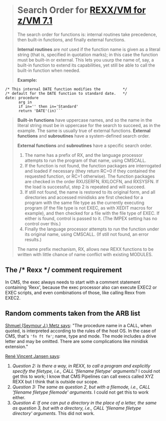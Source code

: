 ># Search Order for [REXX/VM for z/VM 7.1](https://www.ibm.com/docs/en/zvm/7.1?topic=subroutines-search-order)
>
>The search order for functions is: internal routines take precedence, then built-in functions, and finally external functions.
>
>**Internal routines** are _not_ used if the function name is given as a literal string (that is, specified in quotation marks); in this case the function must be built-in or external. This lets you usurp the name of, say, a built-in function to extend its capabilities, yet still be able to call the built-in function when needed.
>
>**Example:**

    /* This internal DATE function modifies the          */
    /* default for the DATE function to standard date.   */
    date: procedure
          arg in
          if in='' then in='Standard'
          return 'DATE'(in)```
>
>**Built-in functions** have uppercase names, and so the name in the literal string must be in uppercase for the search to succeed, as in the example. The same is usually true of external functions.
>**External functions** and **subroutines** have a system-defined search order.
>
>**External functions** and **subroutines** have a specific search order.
>
>1. The name has a prefix of RX, and the language processor attempts to run the program of that name, using CMSCALL.
>2. If the function is not found, the function packages are interrogated and loaded if necessary (they return RC=0 if they contained the requested function, or RC=1 otherwise). The function packages are checked in the order RXUSERFN, RXLOCFN, and RXSYSFN. If the load is successful, step 2 is repeated and will succeed.
>3. If still not found, the name is restored to its original form, and all directories and accessed minidisks are first checked for a program with the same file type as the currently executing program (if the file type is not EXEC, as with XEDIT macros for example), and then checked for a file with the file type of EXEC. If either is found, control is passed to it. (The IMPEX setting has no control over this.)
>4. Finally the language processor attempts to run the function under its original name, using CMSCALL. (If still not found, an error results.)
>
>The name prefix mechanism, RX, allows new REXX functions to be written with little chance of name conflict with existing MODULES.

## The /* Rexx */ comment requirement
In CMS, the exec always needs to start with a comment statement containing 'Rexx', because the exec processor also can execute EXEC2 or EXEC scripts, and even combinations of those, like calling Rexx from EXEC2.

## Random comments taken from the ARB list

[Shmuel (Seymour J.) Metz says](https://groups.io/g/rexxla-arb/message/63): "The procedure name in a CALL, when quoted, is interpreted according to the rules of the host OS. In the case of CMS, that's ```'fn ft fm'```; name, type and mode. The mode includes a drive letter and may be omitted. There are some complications like minidisk extension."

[René Vincent Jansen says](https://groups.io/g/rexxla-arb/message/64):

1. _Question 2: Is there a way, in REXX, to call a program and explicitly specify the filetype, i.e., CALL 'filename filetype' arguments?_ I could not get this to work; I know that CMS Pipelines can call execs called XYZ REXX but I think that is outside our scope.
2. _Question 3: The same as question 2, but with a filemode, i.e., CALL 'filename filetype filemode' arguments._ I could not get this to work either.
3. _Question 4: If one can put a directory in the place of a letter, the same as question 3, but with a directory, i.e., CALL 'filename filetype directory' arguments._ This did not work.
